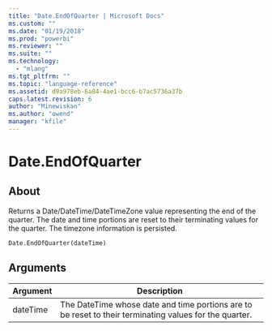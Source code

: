 ```yaml
---
title: "Date.EndOfQuarter | Microsoft Docs"
ms.custom: ""
ms.date: "01/19/2018"
ms.prod: "powerbi"
ms.reviewer: ""
ms.suite: ""
ms.technology: 
  - "mlang"
ms.tgt_pltfrm: ""
ms.topic: "language-reference"
ms.assetid: d9a978eb-6a84-4ae1-bcc6-b7ac5736a37b
caps.latest.revision: 6
author: "Minewiskan"
ms.author: "owend"
manager: "kfile"
---
```

# Date.EndOfQuarter

  
## About  
Returns a Date/DateTime/DateTimeZone value representing the end of the quarter. The date and time portions are reset to their terminating values for the quarter. The timezone information is persisted.  
  
```  
Date.EndOfQuarter(dateTime)  
```  
  
## Arguments  
  
|Argument|Description|  
|------------|---------------|  
|dateTime|The DateTime whose date and time portions are to be reset to their terminating values for the quarter.|  
  
